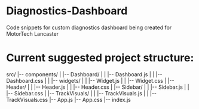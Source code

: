 # Diagnostics-Dashboard
Code snippets for custom diagnostics dashboard being created for MotorTech Lancaster


# Current suggested project structure:
src/
|-- components/
|   |-- Dashboard/
|   |   |-- Dashboard.js
|   |   |-- Dashboard.css
|   |   |-- widgets/
|   |       |-- Widget.js
|   |       |-- Widget.css
|   |-- Header/
|   |   |-- Header.js
|   |   |-- Header.css
|   |-- Sidebar/
|   |   |-- Sidebar.js
|   |   |-- Sidebar.css
|   |-- TrackVisuals/
|   |   |-- TrackVisuals.js
|   |   |-- TrackVisuals.css
|-- App.js
|-- App.css
|-- index.js
